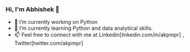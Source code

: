 ### Hi, I'm Abhishek 👋

- 🔭 I’m currently working on Python
- 🌱 I’m currently learning Python and data analytical skills.
- 📫 Feel free to connect with me at Linkedin[linkedin.com/in/akpmpr] , Twitter[twitter.com/akpmpr]

